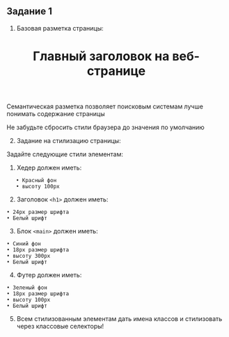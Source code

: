 ## Задание 1

1) Базовая разметка страницы:

<!DOCTYPE html>
<html lang="en">
  <head>
    <meta charset="UTF-8" />
    <title>Основная страница</title>
  </head>

  <body>
    <header>
      <h1>Главный заголовок на веб-странице</h1>
    </header>
    <main>
      <p>Семантическая разметка позволяет поисковым системам лучше понимать содержание страницы</p>
    </main>
    <footer>Не забудьте сбросить стили браузера до значения по умолчанию</footer>
  </body>
</html>


2) Задание на стилизацию страницы:

Задайте следующие стили элементам:
1. Хедер должен иметь:
```
   • Красный фон
   • высоту 100px
```
2. Заголовок ```<h1>``` должен иметь:
```
• 24px размер шрифта
• Белый шрифт
```
3. Блок ```<main>``` должен иметь:
```
• Синий фон
• 18px размер шрифта
• высоту 300px
• Белый шрифт
```
4. Футер должен иметь:
```   
• Зеленый фон
• 18px размер шрифта
• высоту 100px
• Белый шрифт
```
5. Всем стилизованным элементам дать имена классов и стилизовать через классовые селекторы!

